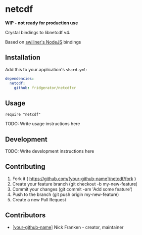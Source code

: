 # netcdf

**WIP - not ready for production use**

Crystal bindings to libnetcdf v4.

Based on [swillner's NodeJS](https://github.com/swillner/netcdf4-js) bindings

## Installation

Add this to your application's `shard.yml`:

```yaml
dependencies:
  netcdf:
    github: fridgerator/netcdfcr
```

## Usage

```crystal
require "netcdf"
```

TODO: Write usage instructions here

## Development

TODO: Write development instructions here

## Contributing

1. Fork it ( https://github.com/[your-github-name]/netcdf/fork )
2. Create your feature branch (git checkout -b my-new-feature)
3. Commit your changes (git commit -am 'Add some feature')
4. Push to the branch (git push origin my-new-feature)
5. Create a new Pull Request

## Contributors

- [[your-github-name]](https://github.com/[your-github-name]) Nick Franken - creator, maintainer
